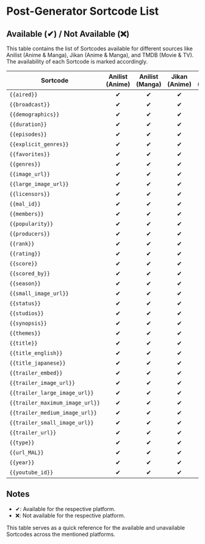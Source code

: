 # Post-Generator Sortcode List

## Available (✔) / Not Available (❌)

This table contains the list of Sortcodes available for different sources like Anilist (Anime & Manga), Jikan (Anime & Manga), and TMDB (Movie & TV). The availability of each Sortcode is marked accordingly.

| Sortcode | Anilist (Anime) | Anilist (Manga) | Jikan (Anime) | Jikan (Manga) | TMDB (Movie) | TMDB (TV) |
| ------ | :------: | :------: | :------: | :------: | :------: | :------: |
| `{{aired}}` | ✔ | ✔ | ✔ | ✔ | ❌ | ❌ |
| `{{broadcast}}` | ✔ | ✔ | ✔ | ✔ | ❌ | ❌ |
| `{{demographics}}` | ✔ | ✔ | ✔ | ✔ | ❌ | ❌ |
| `{{duration}}` | ✔ | ✔ | ✔ | ✔ | ❌ | ❌ |
| `{{episodes}}` | ✔ | ✔ | ✔ | ✔ | ❌ | ❌ |
| `{{explicit_genres}}` | ✔ | ✔ | ✔ | ✔ | ❌ | ❌ |
| `{{favorites}}` | ✔ | ✔ | ✔ | ✔ | ❌ | ❌ |
| `{{genres}}` | ✔ | ✔ | ✔ | ✔ | ❌ | ❌ |
| `{{image_url}}` | ✔ | ✔ | ✔ | ✔ | ❌ | ❌ |
| `{{large_image_url}}` | ✔ | ✔ | ✔ | ✔ | ❌ | ❌ |
| `{{licensors}}` | ✔ | ✔ | ✔ | ✔ | ❌ | ❌ |
| `{{mal_id}}` | ✔ | ✔ | ✔ | ✔ | ❌ | ❌ |
| `{{members}}` | ✔ | ✔ | ✔ | ✔ | ❌ | ❌ |
| `{{popularity}}` | ✔ | ✔ | ✔ | ✔ | ❌ | ❌ |
| `{{producers}}` | ✔ | ✔ | ✔ | ✔ | ❌ | ❌ |
| `{{rank}}` | ✔ | ✔ | ✔ | ✔ | ❌ | ❌ |
| `{{rating}}` | ✔ | ✔ | ✔ | ✔ | ❌ | ❌ |
| `{{score}}` | ✔ | ✔ | ✔ | ✔ | ❌ | ❌ |
| `{{scored_by}}` | ✔ | ✔ | ✔ | ✔ | ❌ | ❌ |
| `{{season}}` | ✔ | ✔ | ✔ | ✔ | ❌ | ❌ |
| `{{small_image_url}}` | ✔ | ✔ | ✔ | ✔ | ❌ | ❌ |
| `{{status}}` | ✔ | ✔ | ✔ | ✔ | ❌ | ❌ |
| `{{studios}}` | ✔ | ✔ | ✔ | ✔ | ❌ | ❌ |
| `{{synopsis}}` | ✔ | ✔ | ✔ | ✔ | ❌ | ❌ |
| `{{themes}}` | ✔ | ✔ | ✔ | ✔ | ❌ | ❌ |
| `{{title}}` | ✔ | ✔ | ✔ | ✔ | ❌ | ❌ |
| `{{title_english}}` | ✔ | ✔ | ✔ | ✔ | ❌ | ❌ |
| `{{title_japanese}}` | ✔ | ✔ | ✔ | ✔ | ❌ | ❌ |
| `{{trailer_embed}}` | ✔ | ✔ | ✔ | ✔ | ❌ | ❌ |
| `{{trailer_image_url}}` | ✔ | ✔ | ✔ | ✔ | ❌ | ❌ |
| `{{trailer_large_image_url}}` | ✔ | ✔ | ✔ | ✔ | ❌ | ❌ |
| `{{trailer_maximum_image_url}}` | ✔ | ✔ | ✔ | ✔ | ❌ | ❌ |
| `{{trailer_medium_image_url}}` | ✔ | ✔ | ✔ | ✔ | ❌ | ❌ |
| `{{trailer_small_image_url}}` | ✔ | ✔ | ✔ | ✔ | ❌ | ❌ |
| `{{trailer_url}}` | ✔ | ✔ | ✔ | ✔ | ❌ | ❌ |
| `{{type}}` | ✔ | ✔ | ✔ | ✔ | ❌ | ❌ |
| `{{url_MAL}}` | ✔ | ✔ | ✔ | ✔ | ❌ | ❌ |
| `{{year}}` | ✔ | ✔ | ✔ | ✔ | ❌ | ❌ |
| `{{youtube_id}}` | ✔ | ✔ | ✔ | ✔ | ❌ | ❌ |

## Notes

- ✔: Available for the respective platform.
- ❌: Not available for the respective platform.

This table serves as a quick reference for the available and unavailable Sortcodes across the mentioned platforms.
